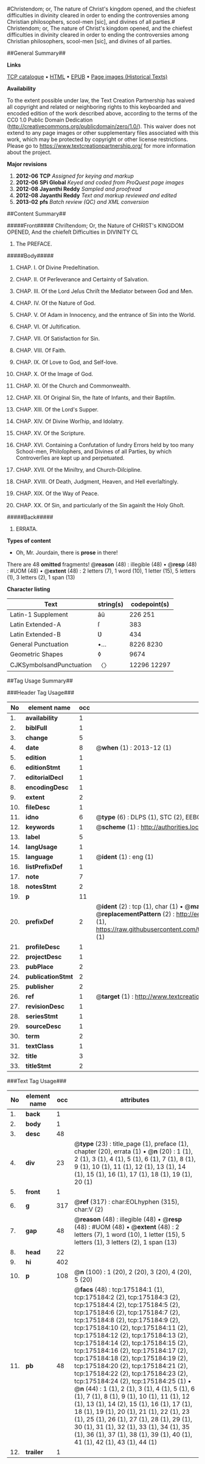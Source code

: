 #Christendom; or, The nature of Christ's kingdom opened, and the chiefest difficulties in divinity cleared in order to ending the controversies among Christian philosophers, scool-men [sic], and divines of all parties.#
Christendom; or, The nature of Christ's kingdom opened, and the chiefest difficulties in divinity cleared in order to ending the controversies among Christian philosophers, scool-men [sic], and divines of all parties.

##General Summary##

**Links**

[TCP catalogue](http://www.ota.ox.ac.uk/tcp/)  • 
[HTML](http://tei.it.ox.ac.uk/tcp/Texts-HTML/free/B02/B02147.html)  • 
[EPUB](http://tei.it.ox.ac.uk/tcp/Texts-EPUB/free/B02/B02147.epub) • 
[Page images (Historical Texts)](https://historicaltexts.jisc.ac.uk/eebo-51617708e)

**Availability**

To the extent possible under law, the Text Creation Partnership has waived all copyright and related or neighboring rights to this keyboarded and encoded edition of the work described above, according to the terms of the CC0 1.0 Public Domain Dedication (http://creativecommons.org/publicdomain/zero/1.0/). This waiver does not extend to any page images or other supplementary files associated with this work, which may be protected by copyright or other license restrictions. Please go to https://www.textcreationpartnership.org/ for more information about the project.

**Major revisions**

1. __2012-06__ __TCP__ *Assigned for keying and markup*
1. __2012-06__ __SPi Global__ *Keyed and coded from ProQuest page images*
1. __2012-08__ __Jayanthi Reddy__ *Sampled and proofread*
1. __2012-08__ __Jayanthi Reddy__ *Text and markup reviewed and edited*
1. __2013-02__ __pfs__ *Batch review (QC) and XML conversion*

##Content Summary##

#####Front#####
Chriſtendom; Or, the Nature of CHRIST's KINGDOM OPENED, And the chiefeſt Difficulties in DIVINITY CL
1. The PREFACE.

#####Body#####

1. CHAP. I. Of Divine Predeſtination.

1. CHAP. II. Of Perſeverance and Certainty of Salvation.

1. CHAP. III. Of the Lord Jeſus Chriſt the Mediator between God and Men.

1. CHAP. IV. Of the Nature of God.

1. CHAP. V. Of Adam in Innocency, and the entrance of Sin into the World.

1. CHAP. VI. Of Juſtification.

1. CHAP. VII. Of Satisfaction for Sin.

1. CHAP. VIII. Of Faith.

1. CHAP. IX. Of Love to God, and Self-love.

1. CHAP. X. Of the Image of God.

1. CHAP. XI. Of the Church and Commonwealth.

1. CHAP. XII. Of Original Sin, the ſtate of Infants, and their Baptiſm.

1. CHAP. XIII. Of the Lord's Supper.

1. CHAP. XIV. Of Divine Worſhip, and Idolatry.

1. CHAP. XV. Of the Scripture.

1. CHAP. XVI. Containing a Confutation of ſundry Errors held by too many School-men, Philoſophers, and Divines of all Parties, by which Controverſies are kept up and perpetuated.

1. CHAP. XVII. Of the Miniſtry, and Church-Diſcipline.

1. CHAP. XVIII. Of Death, Judgment, Heaven, and Hell everlaſtingly.

1. CHAP. XIX. Of the Way of Peace.

1. CHAP. XX. Of Sin, and particularly of the Sin againſt the Holy Ghoſt.

#####Back#####

1. ERRATA.

**Types of content**

  * Oh, Mr. Jourdain, there is **prose** in there!

There are 48 **omitted** fragments! 
 @__reason__ (48) : illegible (48)  •  @__resp__ (48) : #UOM (48)  •  @__extent__ (48) : 2 letters (7), 1 word (10), 1 letter (15), 5 letters (1), 3 letters (2), 1 span (13)

**Character listing**


|Text|string(s)|codepoint(s)|
|---|---|---|
|Latin-1 Supplement|âû|226 251|
|Latin Extended-A|ſ|383|
|Latin Extended-B|Ʋ|434|
|General Punctuation|•…|8226 8230|
|Geometric Shapes|◊|9674|
|CJKSymbolsandPunctuation|〈〉|12296 12297|

##Tag Usage Summary##

###Header Tag Usage###

|No|element name|occ|attributes|
|---|---|---|---|
|1.|__availability__|1||
|2.|__biblFull__|1||
|3.|__change__|5||
|4.|__date__|8| @__when__ (1) : 2013-12 (1)|
|5.|__edition__|1||
|6.|__editionStmt__|1||
|7.|__editorialDecl__|1||
|8.|__encodingDesc__|1||
|9.|__extent__|2||
|10.|__fileDesc__|1||
|11.|__idno__|6| @__type__ (6) : DLPS (1), STC (2), EEBO-CITATION (1), OCLC (1), VID (1)|
|12.|__keywords__|1| @__scheme__ (1) : http://authorities.loc.gov/ (1)|
|13.|__label__|5||
|14.|__langUsage__|1||
|15.|__language__|1| @__ident__ (1) : eng (1)|
|16.|__listPrefixDef__|1||
|17.|__note__|7||
|18.|__notesStmt__|2||
|19.|__p__|11||
|20.|__prefixDef__|2| @__ident__ (2) : tcp (1), char (1)  •  @__matchPattern__ (2) : ([0-9\-]+):([0-9IVX]+) (1), (.+) (1)  •  @__replacementPattern__ (2) : http://eebo.chadwyck.com/downloadtiff?vid=$1&page=$2 (1), https://raw.githubusercontent.com/textcreationpartnership/Texts/master/tcpchars.xml#$1 (1)|
|21.|__profileDesc__|1||
|22.|__projectDesc__|1||
|23.|__pubPlace__|2||
|24.|__publicationStmt__|2||
|25.|__publisher__|2||
|26.|__ref__|1| @__target__ (1) : http://www.textcreationpartnership.org/docs/. (1)|
|27.|__revisionDesc__|1||
|28.|__seriesStmt__|1||
|29.|__sourceDesc__|1||
|30.|__term__|2||
|31.|__textClass__|1||
|32.|__title__|3||
|33.|__titleStmt__|2||


###Text Tag Usage###

|No|element name|occ|attributes|
|---|---|---|---|
|1.|__back__|1||
|2.|__body__|1||
|3.|__desc__|48||
|4.|__div__|23| @__type__ (23) : title_page (1), preface (1), chapter (20), errata (1)  •  @__n__ (20) : 1 (1), 2 (1), 3 (1), 4 (1), 5 (1), 6 (1), 7 (1), 8 (1), 9 (1), 10 (1), 11 (1), 12 (1), 13 (1), 14 (1), 15 (1), 16 (1), 17 (1), 18 (1), 19 (1), 20 (1)|
|5.|__front__|1||
|6.|__g__|317| @__ref__ (317) : char:EOLhyphen (315), char:V (2)|
|7.|__gap__|48| @__reason__ (48) : illegible (48)  •  @__resp__ (48) : #UOM (48)  •  @__extent__ (48) : 2 letters (7), 1 word (10), 1 letter (15), 5 letters (1), 3 letters (2), 1 span (13)|
|8.|__head__|22||
|9.|__hi__|402||
|10.|__p__|108| @__n__ (100) : 1 (20), 2 (20), 3 (20), 4 (20), 5 (20)|
|11.|__pb__|48| @__facs__ (48) : tcp:175184:1 (1), tcp:175184:2 (2), tcp:175184:3 (2), tcp:175184:4 (2), tcp:175184:5 (2), tcp:175184:6 (2), tcp:175184:7 (2), tcp:175184:8 (2), tcp:175184:9 (2), tcp:175184:10 (2), tcp:175184:11 (2), tcp:175184:12 (2), tcp:175184:13 (2), tcp:175184:14 (2), tcp:175184:15 (2), tcp:175184:16 (2), tcp:175184:17 (2), tcp:175184:18 (2), tcp:175184:19 (2), tcp:175184:20 (2), tcp:175184:21 (2), tcp:175184:22 (2), tcp:175184:23 (2), tcp:175184:24 (2), tcp:175184:25 (1)  •  @__n__ (44) : 1 (1), 2 (1), 3 (1), 4 (1), 5 (1), 6 (1), 7 (1), 8 (1), 9 (1), 10 (1), 11 (1), 12 (1), 13 (1), 14 (2), 15 (1), 16 (1), 17 (1), 18 (1), 19 (1), 20 (1), 21 (1), 22 (1), 23 (1), 25 (1), 26 (1), 27 (1), 28 (1), 29 (1), 30 (1), 31 (1), 32 (1), 33 (1), 34 (1), 35 (1), 36 (1), 37 (1), 38 (1), 39 (1), 40 (1), 41 (1), 42 (1), 43 (1), 44 (1)|
|12.|__trailer__|1||
